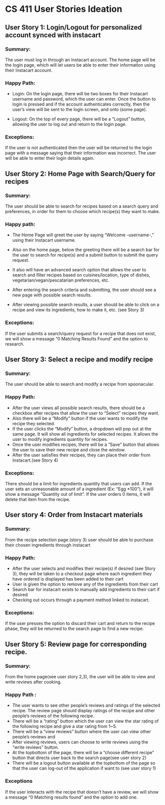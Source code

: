 

# CS 411 User Stories Ideation
## User Story 1: Login/Logout for personalized account synced with instacart

### Summary:
The user must log in through an Instacart account. The home page will be the login page, which will let users be able to enter their information using their Instacart account.

### Happy Path:
* Login: On the login page, there will be two boxes for their Instacart username and password, which the user can enter. Once the button to login is pressed and if the account authenticates correctly, then the user’s view will be sent to the login screen, and onto (some page).

* Logout: On the top of every page, there will be a “Logout” button, allowing the user to log out and return to the login page.

### Exceptions:
If the user is not authenticated then the user will be returned to the login page with a message saying that their information was incorrect. The user will be able to enter their login details again.

## User Story 2: Home Page with Search/Query for recipes

### Summary:
The user should be able to search for recipes based on a search query and preferences, in order for them to choose which recipe(s) they want to make.

### Happy path:
* The Home Page will greet the user by saying “Welcome -username-,” using their Instacart username.

* Also on the home page, below the greeting there will be a search bar for the user to search for recipe(s) and a submit button to submit the query request.

* It also will have an advanced search option that allows the user to search and filter recipes based on cuisines/location, type of dishes, vegetarian/vegan/pescatarian preferences, etc.

* After entering the search criteria and submitting, the user should see a new page with possible search results.
* After viewing possible search results, a user should be able to click on a recipe and view its ingredients, how
to make it, etc. (see Story 3)

### Exceptions:
If the user submits a search/query request for a recipe that does not exist, we will show a message “0 Matching Results Found” and the option to research.


## User Story 3: Select a recipe and modify recipe

### Summary:
 The user should be able to search and modify a recipe from spoonacular.
### Happy Path:
* After the user views all possible search results, there should be a checkbox after recipes that allow the user to “Select” recipes they want.
* Also there will be a “Modify” button if the user wants to modify the recipe they selected.
* If the user clicks the “Modify” button,  a dropdown will pop out at the same page. It will show all ingredients for selected recipes. It allows the user to modify ingredients quantity for recipes.
* Once the user modifies recipes, there will be a “Save” button that allows the user to save their new recipe and close the window.
* After the user satisfies their recipes, they can place their order from Instacart.(see Story 4)

### Exceptions:
There should be a limit for ingredients quantity that users can add. If the user sets an unreasonable amount of a ingredient (Ex: “Egg *100”), it will show a message “Quantity out of limit”.
If the user orders 0 items, it will delete that item from the recipe.

## User story 4: Order from Instacart materials

### Summary:
From the recipe selection page (story 3) user should be able to purchase their chosen ingredients through instacart

### Happy Path:
* After the user selects and modifies their recipe(s) if desired (see Story 3), they will be taken to a checkout page where each ingredient they have ordered is displayed has been added to their cart
* User is given the option to remove any of the ingredients from their cart
* Search bar for instacart exists to manually add ingredients to their cart if desired
* Checking out occurs through a payment method linked to instacart.

### Exceptions:
If the user presses the option to discard their cart and return to the recipe phase, they will be returned to the search page to find a new recipe.

## User Story 5: Review page for corresponding recipe.

### Summary:
From the home page(see user story 2,3), the user will be able to view and write reviews after cooking.

### Happy Path :
* The user wants to see other people’s reviews and ratings of the selected recipe. The review page should display ratings of the recipe and other people’s reviews of the following recipe.
* There will be a “rating” button which the user can view the star rating of the following recipe and give a star rating from 1~5.
* There will be a “view reviews” button where the user can view other people’s reviews and
* After viewing reviews, users can choose to write reviews using the “write reviews” button.
* At the topbottom of the page, there will be a “choose different recipe” button that directs user back to the search page(see user story 2)
* There will be a logout button available at the topbottom of the page so that the user can log-out of the application if want to (see user story 1)

### Exceptions
If the user interacts with the recipe that doesn’t have a review, we will show a message “0 Matching results found” and the option to add one.
